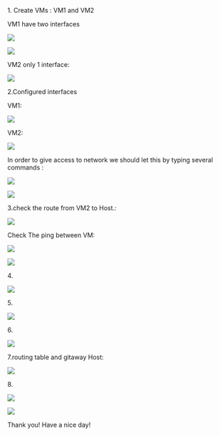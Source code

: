 <p>1.	Create  VMs  :  VM1 and VM2</p>

<p>VM1 have two  interfaces</p>

![](https://github.com/Khrystyna1983/DevOps_online_Lviv_2021Q2/raw/master/m6/Task6.1/Scrin/1.1.jpg)

![](https://github.com/Khrystyna1983/DevOps_online_Lviv_2021Q2/raw/master/m6/Task6.1/Scrin/1.2.jpg)

<p>VM2 only 1 interface:</p>


![](https://github.com/Khrystyna1983/DevOps_online_Lviv_2021Q2/raw/master/m6/Task6.1/Scrin/1.3.jpg)

<p>2.Configured interfaces </p>
<p>VM1:</p>

![](https://github.com/Khrystyna1983/DevOps_online_Lviv_2021Q2/raw/master/m6/Task6.1/Scrin/2.1.jpg)

<p>VM2:</p>

![](https://github.com/Khrystyna1983/DevOps_online_Lviv_2021Q2/raw/master/m6/Task6.1/Scrin/2.2.jpg)

<p>In order to give access to network we should let this by typing several commands :</p>

![](https://github.com/Khrystyna1983/DevOps_online_Lviv_2021Q2/raw/master/m6/Task6.1/Scrin/2.3iptable.jpg)

![](https://github.com/Khrystyna1983/DevOps_online_Lviv_2021Q2/raw/master/m6/Task6.1/Scrin/1.4.jpg)

<p>3.check the route from VM2 to Host.:</p>

![](https://github.com/Khrystyna1983/DevOps_online_Lviv_2021Q2/raw/master/m6/Task6.1/Scrin/3.1vmroute.jpg)

<p>Check The ping between VM:</p>

![](https://github.com/Khrystyna1983/DevOps_online_Lviv_2021Q2/raw/master/m6/Task6.1/Scrin/3n1.jpg)

![](https://github.com/Khrystyna1983/DevOps_online_Lviv_2021Q2/raw/master/m6/Task6.1/Scrin/3n2.jpg)

<p>4.</p>

![](https://github.com/Khrystyna1983/DevOps_online_Lviv_2021Q2/raw/master/m6/Task6.1/Scrin/4pingVM2google.jpg)

<p>5.</p>

![](https://github.com/Khrystyna1983/DevOps_online_Lviv_2021Q2/raw/master/m6/Task6.1/Scrin/5.1.jpg)

<p>6.</p>


![](https://github.com/Khrystyna1983/DevOps_online_Lviv_2021Q2/raw/master/m6/Task6.1/Scrin/6.1.jpg)

<p>7.routing table and gitaway Host:</p>

![](https://github.com/Khrystyna1983/DevOps_online_Lviv_2021Q2/raw/master/m6/Task6.1/Scrin/7.1..jpg)

<p>8.</p>

![](https://github.com/Khrystyna1983/DevOps_online_Lviv_2021Q2/raw/master/m6/Task6.1/Scrin/8.0.jpg)


![](https://github.com/Khrystyna1983/DevOps_online_Lviv_2021Q2/raw/master/m6/Task6.1/Scrin/8.3.jpg)


<p>Thank you! Have a nice day!</p>
